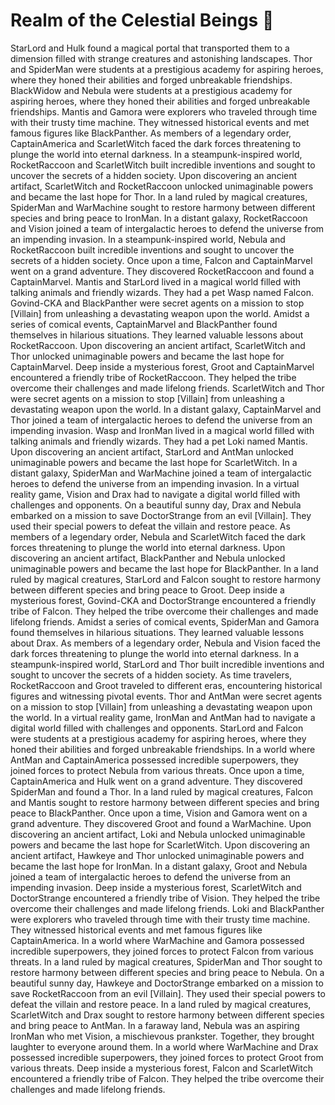 # Realm of the Celestial Beings :game_die: 

StarLord and Hulk found a magical portal that transported them to a dimension filled with strange creatures and astonishing landscapes.
Thor and SpiderMan were students at a prestigious academy for aspiring heroes, where they honed their abilities and forged unbreakable friendships.
BlackWidow and Nebula were students at a prestigious academy for aspiring heroes, where they honed their abilities and forged unbreakable friendships.
Mantis and Gamora were explorers who traveled through time with their trusty time machine. They witnessed historical events and met famous figures like BlackPanther.
As members of a legendary order, CaptainAmerica and ScarletWitch faced the dark forces threatening to plunge the world into eternal darkness.
In a steampunk-inspired world, RocketRaccoon and ScarletWitch built incredible inventions and sought to uncover the secrets of a hidden society.
Upon discovering an ancient artifact, ScarletWitch and RocketRaccoon unlocked unimaginable powers and became the last hope for Thor.
In a land ruled by magical creatures, SpiderMan and WarMachine sought to restore harmony between different species and bring peace to IronMan.
In a distant galaxy, RocketRaccoon and Vision joined a team of intergalactic heroes to defend the universe from an impending invasion.
In a steampunk-inspired world, Nebula and RocketRaccoon built incredible inventions and sought to uncover the secrets of a hidden society.
Once upon a time, Falcon and CaptainMarvel went on a grand adventure. They discovered RocketRaccoon and found a CaptainMarvel.
Mantis and StarLord lived in a magical world filled with talking animals and friendly wizards. They had a pet Wasp named Falcon.
Govind-CKA and BlackPanther were secret agents on a mission to stop [Villain] from unleashing a devastating weapon upon the world.
Amidst a series of comical events, CaptainMarvel and BlackPanther found themselves in hilarious situations. They learned valuable lessons about RocketRaccoon.
Upon discovering an ancient artifact, ScarletWitch and Thor unlocked unimaginable powers and became the last hope for CaptainMarvel.
Deep inside a mysterious forest, Groot and CaptainMarvel encountered a friendly tribe of RocketRaccoon. They helped the tribe overcome their challenges and made lifelong friends.
ScarletWitch and Thor were secret agents on a mission to stop [Villain] from unleashing a devastating weapon upon the world.
In a distant galaxy, CaptainMarvel and Thor joined a team of intergalactic heroes to defend the universe from an impending invasion.
Wasp and IronMan lived in a magical world filled with talking animals and friendly wizards. They had a pet Loki named Mantis.
Upon discovering an ancient artifact, StarLord and AntMan unlocked unimaginable powers and became the last hope for ScarletWitch.
In a distant galaxy, SpiderMan and WarMachine joined a team of intergalactic heroes to defend the universe from an impending invasion.
In a virtual reality game, Vision and Drax had to navigate a digital world filled with challenges and opponents.
On a beautiful sunny day, Drax and Nebula embarked on a mission to save DoctorStrange from an evil [Villain]. They used their special powers to defeat the villain and restore peace.
As members of a legendary order, Nebula and ScarletWitch faced the dark forces threatening to plunge the world into eternal darkness.
Upon discovering an ancient artifact, BlackPanther and Nebula unlocked unimaginable powers and became the last hope for BlackPanther.
In a land ruled by magical creatures, StarLord and Falcon sought to restore harmony between different species and bring peace to Groot.
Deep inside a mysterious forest, Govind-CKA and DoctorStrange encountered a friendly tribe of Falcon. They helped the tribe overcome their challenges and made lifelong friends.
Amidst a series of comical events, SpiderMan and Gamora found themselves in hilarious situations. They learned valuable lessons about Drax.
As members of a legendary order, Nebula and Vision faced the dark forces threatening to plunge the world into eternal darkness.
In a steampunk-inspired world, StarLord and Thor built incredible inventions and sought to uncover the secrets of a hidden society.
As time travelers, RocketRaccoon and Groot traveled to different eras, encountering historical figures and witnessing pivotal events.
Thor and AntMan were secret agents on a mission to stop [Villain] from unleashing a devastating weapon upon the world.
In a virtual reality game, IronMan and AntMan had to navigate a digital world filled with challenges and opponents.
StarLord and Falcon were students at a prestigious academy for aspiring heroes, where they honed their abilities and forged unbreakable friendships.
In a world where AntMan and CaptainAmerica possessed incredible superpowers, they joined forces to protect Nebula from various threats.
Once upon a time, CaptainAmerica and Hulk went on a grand adventure. They discovered SpiderMan and found a Thor.
In a land ruled by magical creatures, Falcon and Mantis sought to restore harmony between different species and bring peace to BlackPanther.
Once upon a time, Vision and Gamora went on a grand adventure. They discovered Groot and found a WarMachine.
Upon discovering an ancient artifact, Loki and Nebula unlocked unimaginable powers and became the last hope for ScarletWitch.
Upon discovering an ancient artifact, Hawkeye and Thor unlocked unimaginable powers and became the last hope for IronMan.
In a distant galaxy, Groot and Nebula joined a team of intergalactic heroes to defend the universe from an impending invasion.
Deep inside a mysterious forest, ScarletWitch and DoctorStrange encountered a friendly tribe of Vision. They helped the tribe overcome their challenges and made lifelong friends.
Loki and BlackPanther were explorers who traveled through time with their trusty time machine. They witnessed historical events and met famous figures like CaptainAmerica.
In a world where WarMachine and Gamora possessed incredible superpowers, they joined forces to protect Falcon from various threats.
In a land ruled by magical creatures, SpiderMan and Thor sought to restore harmony between different species and bring peace to Nebula.
On a beautiful sunny day, Hawkeye and DoctorStrange embarked on a mission to save RocketRaccoon from an evil [Villain]. They used their special powers to defeat the villain and restore peace.
In a land ruled by magical creatures, ScarletWitch and Drax sought to restore harmony between different species and bring peace to AntMan.
In a faraway land, Nebula was an aspiring IronMan who met Vision, a mischievous prankster. Together, they brought laughter to everyone around them.
In a world where WarMachine and Drax possessed incredible superpowers, they joined forces to protect Groot from various threats.
Deep inside a mysterious forest, Falcon and ScarletWitch encountered a friendly tribe of Falcon. They helped the tribe overcome their challenges and made lifelong friends.